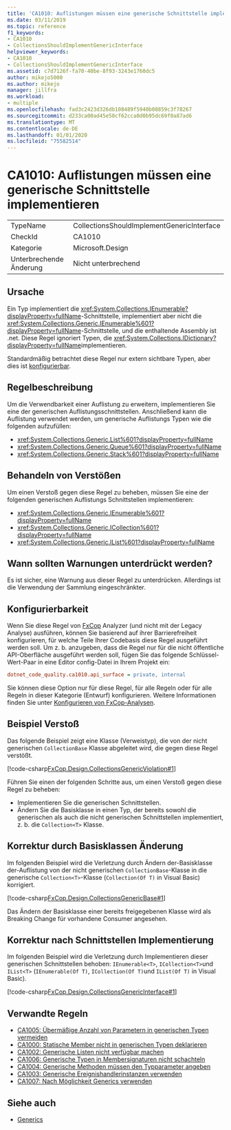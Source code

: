 ```yaml
---
title: 'CA1010: Auflistungen müssen eine generische Schnittstelle implementieren'
ms.date: 03/11/2019
ms.topic: reference
f1_keywords:
- CA1010
- CollectionsShouldImplementGenericInterface
helpviewer_keywords:
- CA1010
- CollectionsShouldImplementGenericInterface
ms.assetid: c7d7126f-fa70-40be-8f93-3243e1760dc5
author: mikejo5000
ms.author: mikejo
manager: jillfra
ms.workload:
- multiple
ms.openlocfilehash: fad3c2423d326db108489f5940b08859c3f78267
ms.sourcegitcommit: d233ca00ad45e50cf62cca0d0b95dc69f0a87ad6
ms.translationtype: MT
ms.contentlocale: de-DE
ms.lasthandoff: 01/01/2020
ms.locfileid: "75582514"
---
```

# <a name="ca1010-collections-should-implement-generic-interface"></a>CA1010: Auflistungen müssen eine generische Schnittstelle implementieren

|||
|-|-|
|TypeName|CollectionsShouldImplementGenericInterface|
|CheckId|CA1010|
|Kategorie|Microsoft.Design|
|Unterbrechende Änderung|Nicht unterbrechend|

## <a name="cause"></a>Ursache

Ein Typ implementiert die <xref:System.Collections.IEnumerable?displayProperty=fullName>-Schnittstelle, implementiert aber nicht die <xref:System.Collections.Generic.IEnumerable%601?displayProperty=fullName>-Schnittstelle, und die enthaltende Assembly ist .net. Diese Regel ignoriert Typen, die <xref:System.Collections.IDictionary?displayProperty=fullName>implementieren.

Standardmäßig betrachtet diese Regel nur extern sichtbare Typen, aber dies ist [konfigurierbar](#configurability).

## <a name="rule-description"></a>Regelbeschreibung

Um die Verwendbarkeit einer Auflistung zu erweitern, implementieren Sie eine der generischen Auflistungsschnittstellen. Anschließend kann die Auflistung verwendet werden, um generische Auflistungs Typen wie die folgenden aufzufüllen:

- <xref:System.Collections.Generic.List%601?displayProperty=fullName>
- <xref:System.Collections.Generic.Queue%601?displayProperty=fullName>
- <xref:System.Collections.Generic.Stack%601?displayProperty=fullName>

## <a name="how-to-fix-violations"></a>Behandeln von Verstößen

Um einen Verstoß gegen diese Regel zu beheben, müssen Sie eine der folgenden generischen Auflistungs Schnittstellen implementieren:

- <xref:System.Collections.Generic.IEnumerable%601?displayProperty=fullName>
- <xref:System.Collections.Generic.ICollection%601?displayProperty=fullName>
- <xref:System.Collections.Generic.IList%601?displayProperty=fullName>

## <a name="when-to-suppress-warnings"></a>Wann sollten Warnungen unterdrückt werden?

Es ist sicher, eine Warnung aus dieser Regel zu unterdrücken. Allerdings ist die Verwendung der Sammlung eingeschränkter.

## <a name="configurability"></a>Konfigurierbarkeit

Wenn Sie diese Regel von [FxCop](install-fxcop-analyzers.md) Analyzer (und nicht mit der Legacy Analyse) ausführen, können Sie basierend auf ihrer Barrierefreiheit konfigurieren, für welche Teile Ihrer Codebasis diese Regel ausgeführt werden soll. Um z. b. anzugeben, dass die Regel nur für die nicht öffentliche API-Oberfläche ausgeführt werden soll, fügen Sie das folgende Schlüssel-Wert-Paar in eine Editor config-Datei in Ihrem Projekt ein:

```ini
dotnet_code_quality.ca1010.api_surface = private, internal
```

Sie können diese Option nur für diese Regel, für alle Regeln oder für alle Regeln in dieser Kategorie (Entwurf) konfigurieren. Weitere Informationen finden Sie unter [Konfigurieren von FxCop-Analysen](configure-fxcop-analyzers.md).

## <a name="example-violation"></a>Beispiel Verstoß

Das folgende Beispiel zeigt eine Klasse (Verweistyp), die von der nicht generischen `CollectionBase` Klasse abgeleitet wird, die gegen diese Regel verstößt.

[!code-csharp[FxCop.Design.CollectionsGenericViolation#1](../code-quality/codesnippet/CSharp/ca1010-collections-should-implement-generic-interface_1.cs)]

Führen Sie einen der folgenden Schritte aus, um einen Verstoß gegen diese Regel zu beheben:

- Implementieren Sie die generischen Schnittstellen.
- Ändern Sie die Basisklasse in einen Typ, der bereits sowohl die generischen als auch die nicht generischen Schnittstellen implementiert, z. b. die `Collection<T>` Klasse.

## <a name="fix-by-base-class-change"></a>Korrektur durch Basisklassen Änderung

Im folgenden Beispiel wird die Verletzung durch Ändern der-Basisklasse der-Auflistung von der nicht generischen `CollectionBase`-Klasse in die generische `Collection<T>`-Klasse (`Collection(Of T)` in Visual Basic) korrigiert.

[!code-csharp[FxCop.Design.CollectionsGenericBase#1](../code-quality/codesnippet/CSharp/ca1010-collections-should-implement-generic-interface_2.cs)]

Das Ändern der Basisklasse einer bereits freigegebenen Klasse wird als Breaking Change für vorhandene Consumer angesehen.

## <a name="fix-by-interface-implementation"></a>Korrektur nach Schnittstellen Implementierung

Im folgenden Beispiel wird die Verletzung durch Implementieren dieser generischen Schnittstellen behoben: `IEnumerable<T>`, `ICollection<T>`und `IList<T>` (`IEnumerable(Of T)`, `ICollection(Of T)`und `IList(Of T)` in Visual Basic).

[!code-csharp[FxCop.Design.CollectionsGenericInterface#1](../code-quality/codesnippet/CSharp/ca1010-collections-should-implement-generic-interface_3.cs)]

## <a name="related-rules"></a>Verwandte Regeln

- [CA1005: Übermäßige Anzahl von Parametern in generischen Typen vermeiden](../code-quality/ca1005.md)
- [CA1000: Statische Member nicht in generischen Typen deklarieren](../code-quality/ca1000.md)
- [CA1002: Generische Listen nicht verfügbar machen](../code-quality/ca1002.md)
- [CA1006: Generische Typen in Membersignaturen nicht schachteln](../code-quality/ca1006.md)
- [CA1004: Generische Methoden müssen den Typparameter angeben](../code-quality/ca1004.md)
- [CA1003: Generische Ereignishandlerinstanzen verwenden](../code-quality/ca1003.md)
- [CA1007: Nach Möglichkeit Generics verwenden](../code-quality/ca1007.md)

## <a name="see-also"></a>Siehe auch

- [Generics](/dotnet/csharp/programming-guide/generics/index)
